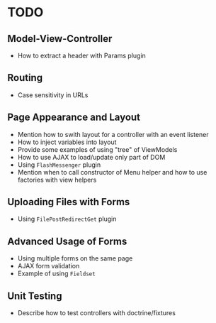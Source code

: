 # TODO

## Model-View-Controller

  * How to extract a header with Params plugin

## Routing

  * Case sensitivity in URLs
  
## Page Appearance and Layout 
  
  * Mention how to swith layout for a controller with an event listener
  * How to inject variables into layout
  * Provide some examples of using "tree" of ViewModels
  * How to use AJAX to load/update only part of DOM
  * Using `FlashMessenger` plugin
  * Mention when to call constructor of Menu helper and how to use factories with view helpers

## Uploading Files with Forms

  * Using `FilePostRedirectGet` plugin
  
## Advanced Usage of Forms

  * Using multiple forms on the same page
  * AJAX form validation
  * Example of using `Fieldset`

## Unit Testing

  * Describe how to test controllers with doctrine/fixtures

